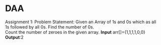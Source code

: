 # DAA
Assignment 1:
Problem Statement: 
Given an Array of 1s and 0s which as all 1s followed by all 0s. Find the number of 0s. <br>
Count the number of zeroes in the given array.
<b>Input</b> arr[]={1,1,1,1,0,0}
<b>Output</b>:2


